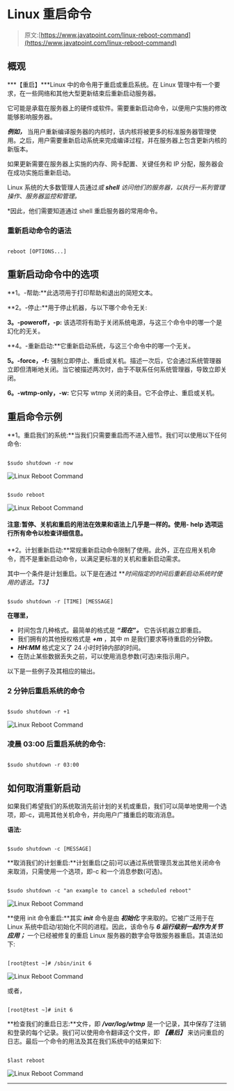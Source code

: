 # Linux 重启命令

> 原文:[https://www.javatpoint.com/linux-reboot-command](https://www.javatpoint.com/linux-reboot-command)

## 概观

***【重启】***Linux 中的命令用于重启或重启系统。在 Linux 管理中有一个要求，在一些网络和其他大型更新结束后重新启动服务器。

它可能是承载在服务器上的硬件或软件。需要重新启动命令，以便用户实施的修改能够影响服务器。

***例如，*** 当用户重新编译服务器的内核时，该内核将被更多的标准服务器管理使用。之后，用户需要重新启动系统来完成编译过程，并在服务器上包含更新内核的新版本。

如果更新需要在服务器上实施的内存、网卡配置、关键任务和 IP 分配，服务器会在成功实施后重新启动。

Linux 系统的大多数管理人员通过*或 ***shell*** 访问他们的服务器，以执行一系列管理操作、服务器监控和管理。*

 *因此，他们需要知道通过 shell 重启服务器的常用命令。

### 重新启动命令的语法

```

reboot [OPTIONS...]

```

## 重新启动命令中的选项

**1。-帮助:**此选项用于打印帮助和退出的简短文本。

**2。-停止:**用于停止机器，与以下哪个命令无关:

**3。-poweroff，-p:** 该选项将有助于关闭系统电源，与这三个命令中的哪一个是幻化的无关。

**4。-重新启动:**它重新启动系统，与这三个命令中的哪一个无关。

**5。-force，-f:** 强制立即停止、重启或关机。描述一次后，它会通过系统管理器立即但清晰地关闭。当它被描述两次时，由于不联系任何系统管理器，导致立即关闭。

**6。-wtmp-only，-w:** 它只写 wtmp 关闭的条目。它不会停止、重启或关机。

## 重启命令示例

**1。重启我们的系统:**当我们只需要重启而不进入细节。我们可以使用以下任何命令:

```

$sudo shutdown -r now

```

![Linux Reboot Command](../Images/2508c0b25633fe58d828ca010f91b4cf.png)

```

$sudo reboot

```

![Linux Reboot Command](../Images/7013750fe593ebaa40116e5d33082c30.png)

#### 注意:暂停、关机和重启的用法在效果和语法上几乎是一样的。使用- help 选项运行所有命令以检查详细信息。

**2。计划重新启动:**常规重新启动命令限制了使用。此外，正在应用关机命令，而不是重新启动命令，以满足更标准的关机和重新启动需求。

其中一个条件是计划重启。以下是在通过 ***时间指定的时间后重新启动系统时使用的语法。*T3】**

```

$sudo shutdown -r [TIME] [MESSAGE]

```

**在哪里，**

*   时间包含几种格式。最简单的格式是 ***“现在”。*** 它告诉机器立即重启。
*   我们拥有的其他授权格式是 ***+m*** ，其中 m 是我们要求等待重启的分钟数。
*   ***HH:MM*** 格式定义了 24 小时时钟内部的时间。
*   在防止某些数据丢失之前，可以使用消息参数(可选)来指示用户。

以下是一些例子及其相应的输出。

### 2 分钟后重启系统的命令

```

$sudo shutdown -r +1

```

![Linux Reboot Command](../Images/2f528a8a9f62d46c9a5cb48415b01bf1.png)

### 凌晨 03:00 后重启系统的命令:

```

$sudo shutdown -r 03:00

```

## 如何取消重新启动

如果我们希望我们的系统取消先前计划的关机或重启，我们可以简单地使用一个选项，即-c，调用其他关机命令，并向用户广播重启的取消消息。

**语法:**

```

$sudo shutdown -c [MESSAGE]

```

**取消我们的计划重启:**计划重启(之前)可以通过系统管理员发出其他关闭命令来取消，只需使用一个选项，即-c 和一个消息参数(可选)。

```

$sudo shutdown -c "an example to cancel a scheduled reboot"

```

![Linux Reboot Command](../Images/69b3017e8b96dbbddabfcde2e2204a86.png)

**使用 init 命令重启:**其实 ***init*** 命令是由 ***初始化*** 字来取的。它被广泛用于在 Linux 系统中启动/初始化不同的进程。因此，该命令与 ***6 运行级别一起作为关节应用；*** 一个已经被修复的重启 Linux 服务器的数字会导致服务器重启。其语法如下:

```

[root@test ~]# /sbin/init 6

```

![Linux Reboot Command](../Images/fcb7558e398eb418865bb3eff617c31d.png)

或者，

```

[root@test ~]# init 6

```

**检查我们的重启日志:**文件，即 ***/var/log/wtmp*** 是一个记录，其中保存了注销和登录的每个记录。我们可以使用命令翻译这个文件，即 ***【最后】*** 来访问重启的日志。最后一个命令的用法及其在我们系统中的结果如下:

```

$last reboot

```

![Linux Reboot Command](../Images/f8a04388c6dedc9204469a85ede8e92e.png)

* * **